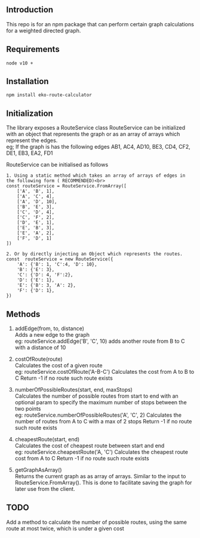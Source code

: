 ## Introduction

This repo is for an npm package that can perform certain graph calculations
for a weighted directed graph.

## Requirements

`node v10 +`

## Installation

`npm install eko-route-calculator`


## Initialization

The library exposes a RouteService class
RouteService can be initialized with an object that represents the graph or as an array of arrays which represent the edges.<br>
eg; If the graph is has the following edges AB1, AC4, AD10, BE3, CD4, CF2, DE1, EB3, EA2, FD1 <br>

RouteService can be initialised as follows 


```
1. Using a static method which takes an array of arrays of edges in the following form ( RECOMMENDED)<br>
const routeService = RouteService.FromArray([
    ['A', 'B', 1],
    ['A', 'C', 4],
    ['A', 'D', 10],
    ['B', 'E', 3],
    ['C', 'D', 4],
    ['C', 'F', 2],
    ['D', 'E', 1],
    ['E', 'B', 3],
    ['E', 'A', 2],
    ['F', 'D', 1]
])

2. Or by directly injecting an Object which represents the routes.
const  routeService = new RouteService({
    'A': {'B': 1, 'C':4, 'D': 10},
    'B': {'E': 3},
    'C': {'D': 4, 'F':2},
    'D': {'E': 1},
    'E': {'B': 3, 'A': 2},
    'F': {'D': 1},
})
```

## Methods

1. addEdge(from, to, distance) <br>
    Adds a new edge to the graph <br>
    eg: routeService.addEdge('B', 'C', 10) adds another route from B to C with a distance of 10

2. costOfRoute(route) <br>
    Calculates the cost of a  given route <br>
    eg: routeService.costOfRoute('A-B-C') Calculates the cost from A to B to C
    Return -1 if no route such route exists
    
3.  numberOfPossibleRoutes(start, end, maxStops) <br>
    Calculates the number  of possible routes from start to end with an optional param to specify the maximum number  of stops between the two points <br>
    eg: routeService.numberOfPossibleRoutes('A', 'C', 2) Calculates the number of routes from A to C with a max of 2 stops
    Return -1 if no route such route exists
    
4. cheapestRoute(start, end) <br>
    Calculates the cost of cheapest route between start and end<br>
    eg: routeService.cheapestRoute('A, 'C') Calculates the cheapest route cost from A to C
    Return -1 if no route such route exists
    
5. getGraphAsArray() <br>
    Returns the current graph as as array of arrays. Similar to the input to RouteService.FromArray().
    This is done to facilitate saving the graph for later use from the client.
   

## TODO

Add a method to calculate the number of possible routes, using the same route at most twice, which is under a given cost




